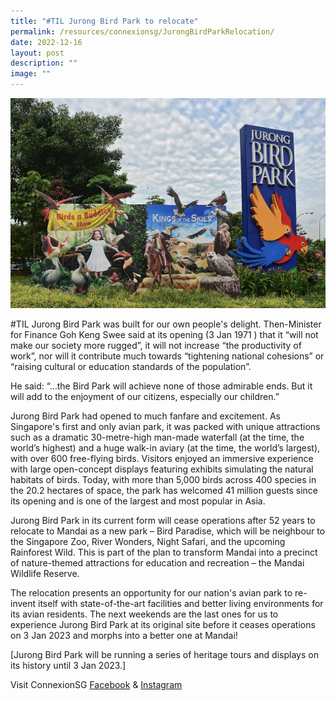 ```yaml
---
title: "#TIL Jurong Bird Park to relocate"
permalink: /resources/connexionsg/JurongBirdParkRelocation/
date: 2022-12-16
layout: post
description: ""
image: ""
---
```

![](/images/connexionsg/2023/Jurong%20Bird%20Park.jpg)


#TIL Jurong Bird Park was built for our own people's delight. Then-Minister for Finance Goh Keng Swee said at its opening (3 Jan 1971 ) that it “will not make our society more rugged”, it will not increase “the productivity of work”, nor will it contribute much towards “tightening national cohesions” or “raising cultural or education standards of the population”.

He said: “…the Bird Park will achieve none of those admirable ends. But it will add to the enjoyment of our citizens, especially our children.”

Jurong Bird Park had opened to much fanfare and excitement. As Singapore's first and only avian park, it was packed with unique attractions such as a dramatic 30-metre-high man-made waterfall (at the time, the world’s highest) and a huge walk-in aviary (at the time, the world’s largest), with over 600 free-flying birds. Visitors enjoyed an immersive experience with large open-concept displays featuring exhibits simulating the natural habitats of birds. Today, with more than 5,000 birds across 400 species in the 20.2 hectares of space, the park has welcomed 41 million guests since its opening and is one of the largest and most popular in Asia.

Jurong Bird Park in its current form will cease operations after 52 years to relocate to Mandai as a new park – Bird Paradise, which will be neighbour to the Singapore Zoo, River Wonders, Night Safari, and the upcoming Rainforest Wild. This is part of the plan to transform Mandai into a precinct of nature-themed attractions for education and recreation – the Mandai Wildlife Reserve.

The relocation presents an opportunity for our nation's avian park to re-invent itself with state-of-the-art facilities and better living environments for its avian residents. The next weekends are the last ones for us to experience Jurong Bird Park at its original site before it ceases operations on 3 Jan 2023 and morphs into a better one at Mandai!

[Jurong Bird Park will be running a series of heritage tours and displays on its history until 3 Jan 2023.]

Visit ConnexionSG [Facebook](https://www.facebook.com/ConnexionSG) & [Instagram](https://www.instagram.com/connexionsg/)
